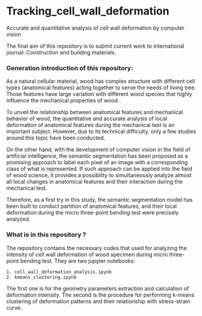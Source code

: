# Tracking_cell_wall_deformation

 Accurate and quantitative analysis of cell wall deformation by computer vision

The final aim of this repository is to submit current work to international journal: Construction and building materials.



### Generation introduction of this repository:

As a natural cellular material, wood has complex structure with
different cell types (anatomical features) acting together to serve the needs
of living tree. Those features have large variation with different wood
species that highly influence the mechanical properties of wood . 

To unveil the relationship between anatomical features and mechanical behavior of wood, the quantitative and accurate analysis of local deformation of anatomical features during the mechanical test is an important subject. However, due to its technical difficulty, only a few studies around this topic have been conducted.

On the other hand, with the development of computer vision in the
field of artificial intelligence, the semantic segmentation has been proposed
as a promising approach to label each pixel of an image with a corresponding
class of what is represented. If such approach can be applied into the field of
wood science, it provides a possibility to simultaneously analyze almost all
local changes in anatomical features and their interaction during the mechanical
test.

Therefore, as a first try in this study, the semantic
segmentation model has been built to conduct partition of anatomical
features, and their local deformation during the micro three-point bending test
were precisely analyzed.

### What is in this repository ?

The repository contains the necessary codes that used for analyzing the intensity of cell wall deformation of wood specimen during micro three-point bending test. They are two jupyter notebooks:

```
1. cell_wall_deformation_analysis.ipynb
2. kmeans_clustering.ipynb
```

The first one is for the geometry parameters extraction and calculation of deformation intensity. The second is the procedure for performing k-means clustering of deformation patterns and their relationship with stress-strain curve.

